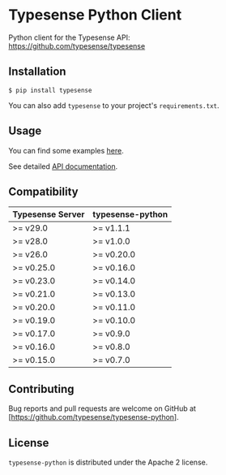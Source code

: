 # Typesense Python Client

Python client for the Typesense API: https://github.com/typesense/typesense

## Installation

```
$ pip install typesense
```

You can also add `typesense` to your project's `requirements.txt`.

## Usage

You can find some examples [here](https://github.com/typesense/typesense-python/blob/master/examples/collection_operations.py).

See detailed [API documentation](https://typesense.org/api).

## Compatibility

| Typesense Server | typesense-python |
|------------------|------------------|
| \>= v29.0        | \>= v1.1.1       |
| \>= v28.0        | \>= v1.0.0       |
| \>= v26.0        | \>= v0.20.0      |
| \>= v0.25.0      | \>= v0.16.0      |
| \>= v0.23.0      | \>= v0.14.0      |
| \>= v0.21.0      | \>= v0.13.0      |
| \>= v0.20.0      | \>= v0.11.0      |
| \>= v0.19.0      | \>= v0.10.0      |
| \>= v0.17.0      | \>= v0.9.0       |
| \>= v0.16.0      | \>= v0.8.0       |
| \>= v0.15.0      | \>= v0.7.0       |

## Contributing

Bug reports and pull requests are welcome on GitHub at [https://github.com/typesense/typesense-python].

## License

`typesense-python` is distributed under the Apache 2 license.



